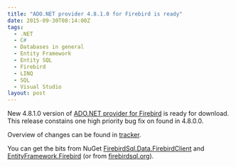 ```yaml
---
title: "ADO.NET provider 4.8.1.0 for Firebird is ready"
date: 2015-09-30T08:14:00Z
tags:
  - .NET
  - C#
  - Databases in general
  - Entity Framework
  - Entity SQL
  - Firebird
  - LINQ
  - SQL
  - Visual Studio
layout: post
---
```

New 4.8.1.0 version of [ADO.NET provider for Firebird][1] is ready for download. This release constains one high priority bug fix on found in 4.8.0.0.

<!-- excerpt -->

Overview of changes can be found in [tracker][4]. 

You can get the bits from NuGet [FirebirdSql.Data.FirebirdClient][2] and [EntityFramework.Firebird][3] (or from [firebirdsql.org][1]).

[1]: http://www.firebirdsql.org/en/net-provider/
[2]: http://www.nuget.org/packages/FirebirdSql.Data.FirebirdClient/
[3]: http://www.nuget.org/packages/EntityFramework.Firebird/
[4]: http://tracker.firebirdsql.org/secure/ReleaseNote.jspa?version=10720&styleName=Text&projectId=10003